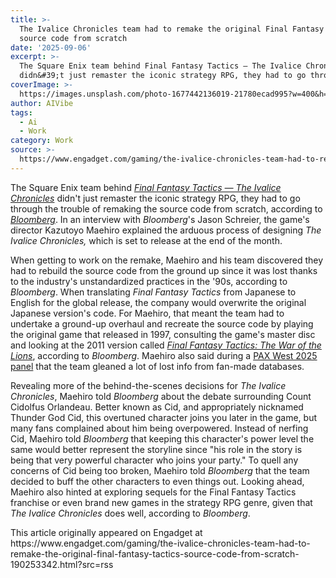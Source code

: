 ```yaml
---
title: >-
  The Ivalice Chronicles team had to remake the original Final Fantasy Tactics'
  source code from scratch
date: '2025-09-06'
excerpt: >-
  The Square Enix team behind Final Fantasy Tactics — The Ivalice Chronicles
  didn&#39;t just remaster the iconic strategy RPG, they had to go through th...
coverImage: >-
  https://images.unsplash.com/photo-1677442136019-21780ecad995?w=400&h=200&fit=crop&auto=format
author: AIVibe
tags:
  - Ai
  - Work
category: Work
source: >-
  https://www.engadget.com/gaming/the-ivalice-chronicles-team-had-to-remake-the-original-final-fantasy-tactics-source-code-from-scratch-190253342.html?src=rss
---
```

<p>The Square Enix team behind <a data-i13n="elm:context_link;elmt:doNotAffiliate;cpos:1;pos:1" class="no-affiliate-link" href="https://www.engadget.com/gaming/playstation/final-fantasy-tactics-is-getting-a-remake-in-the-ivalice-chronicles-215000718.html"><em>Final Fantasy Tactics — The Ivalice Chronicles</em></a> didn&#39;t just remaster the iconic strategy RPG, they had to go through the trouble of remaking the source code from scratch, according to <a data-i13n="elm:context_link;elmt:doNotAffiliate;cpos:2;pos:1" class="no-affiliate-link" href="https://www.bloomberg.com/news/newsletters/2025-09-05/remastering-final-fantasy-tactics-was-much-harder-than-it-seemed"><em>Bloomberg</em></a>. In an interview with <em>Bloomberg</em>&#39;s Jason Schreier, the game&#39;s director Kazutoyo Maehiro explained the arduous process of designing <em>The Ivalice Chronicles, </em>which is set to release at the end of the month.</p>
<p>When getting to work on the remake, Maehiro and his team discovered they had to rebuild the source code from the ground up since it was lost thanks to the industry&#39;s unstandardized practices in the &#39;90s, according to <em>Bloomberg</em>. When translating <em>Final Fantasy Tactics</em> from Japanese to English for the global release, the company would overwrite the original Japanese version&#39;s code. For Maehiro, that meant the team had to undertake a ground-up overhaul and recreate the source code by playing the original game that released in 1997, consulting the game&#39;s master disc and looking at the 2011 version called <a data-i13n="elm:context_link;elmt:doNotAffiliate;cpos:3;pos:1" class="no-affiliate-link" href="https://www.engadget.com/2020-03-25-war-of-the-visions-final-fantasy-available-today.html"><em>Final Fantasy Tactics: The War of the Lions</em></a>, according to <em>Bloomberg</em>. Maehiro also said during a <a data-i13n="elm:context_link;elmt:doNotAffiliate;cpos:4;pos:1" class="no-affiliate-link" href="https://www.gamesradar.com/games/final-fantasy/after-final-fantasy-tactics-source-code-was-lost-the-remasters-devs-looked-at-fan-made-websites-preservation-efforts-we-know-you-guys-do-such-a-good-job-of-keeping-all-of-that-up-to-date/">PAX West 2025 panel</a> that the team gleaned a lot of lost info from fan-made databases.</p>
<span id="end-legacy-contents"></span><p>Revealing more of the behind-the-scenes decisions for <em>The Ivalice Chronicles</em>, Maehiro told <em>Bloomberg</em> about the debate surrounding Count Cidolfus Orlandeau. Better known as Cid, and appropriately nicknamed Thunder God Cid, this overtuned character joins you later in the game, but many fans complained about him being overpowered. Instead of nerfing Cid, Maehiro told <em>Bloomberg</em> that keeping this character&#39;s power level the same would better represent the storyline since &quot;his role in the story is being that very powerful character who joins your party.&quot; To quell any concerns of Cid being too broken, Maehiro told <em>Bloomberg</em> that the team decided to buff the other characters to even things out. Looking ahead, Maehiro also hinted at exploring sequels for the Final Fantasy Tactics franchise or even brand new games in the strategy RPG genre, given that <em>The Ivalice Chronicles</em> does well, according to <em>Bloomberg</em>.</p>This article originally appeared on Engadget at https://www.engadget.com/gaming/the-ivalice-chronicles-team-had-to-remake-the-original-final-fantasy-tactics-source-code-from-scratch-190253342.html?src=rss
